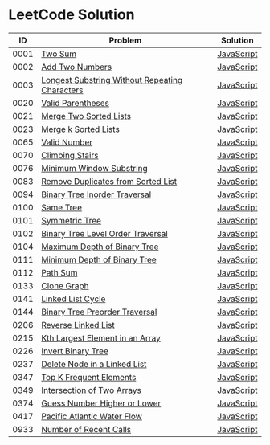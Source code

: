 # LeetCode Solution

| ID   | Problem                                                      | Solution                                                     |
| ---- | ------------------------------------------------------------ | ------------------------------------------------------------ |
| 0001 | [Two Sum](https://leetcode.com/problems/two-sum/)            | [JavaScript](./0001-0500/0001-two-sum/javascript-solution)   |
| 0002 | [Add Two Numbers](https://leetcode.com/problems/add-two-numbers/) | [JavaScript](./0001-0500/0002-add-two-numbers/javascript-solution) |
| 0003 | [Longest Substring Without Repeating Characters](https://leetcode.com/problems/longest-substring-without-repeating-characters/) | [JavaScript](./0001-0500/0003-longest-substring-without-repeating-characters/javascript-solution) |
| 0020 | [Valid Parentheses](https://leetcode.com/problems/valid-parentheses/) | [JavaScript](./0001-0500/0020-valid-parentheses/javascript-solution) |
| 0021 | [Merge Two Sorted Lists](https://leetcode.com/problems/merge-two-sorted-lists/) | [JavaScript](./0001-0500/0021-merge-two-sorted-lists/javascript-solution) |
| 0023 | [Merge k Sorted Lists](https://leetcode.com/problems/merge-k-sorted-lists/) | [JavaScript](./0001-0500/0023-merge-k-sorted-lists/javascript-solution) |
| 0065 | [Valid Number](https://leetcode.com/problems/valid-number/)  | [JavaScript](./0001-0500/0065-valid-number/javascript-solution) |
| 0070 | [Climbing Stairs](https://leetcode.com/problems/climbing-stairs/) | [JavaScript](./0001-0500/0070-climbing-stairs/javascript-solution) |
| 0076 | [Minimum Window Substring](https://leetcode.com/problems/minimum-window-substring/) | [JavaScript](./0001-0500/0076-minimum-window-substring/javascript-solution) |
| 0083 | [Remove Duplicates from Sorted List](https://leetcode.com/problems/remove-duplicates-from-sorted-list/) | [JavaScript](./0001-0500/0083-remove-duplicates-from-sorted-list/javascript-solution) |
| 0094 | [Binary Tree Inorder Traversal](https://leetcode.com/problems/binary-tree-inorder-traversal/) | [JavaScript](./0001-0500/0094-binary-tree-inorder-traversal/javascript-solution) |
| 0100 | [Same Tree](https://leetcode.com/problems/same-tree/)        | [JavaScript](./0001-0500/0100-same-tree/javascript-solution) |
| 0101 | [Symmetric Tree](https://leetcode.com/problems/symmetric-tree/) | [JavaScript](./0001-0500/0101-symmetric-tree/javascript-solution) |
| 0102 | [Binary Tree Level Order Traversal](https://leetcode.com/problems/binary-tree-level-order-traversal/) | [JavaScript](./0001-0500/0102-binary-tree-level-order-traversal/javascript-solution) |
| 0104 | [Maximum Depth of Binary Tree](https://leetcode.com/problems/maximum-depth-of-binary-tree/) | [JavaScript](./0001-0500/0104-maximum-depth-of-binary-tree/javascript-solution) |
| 0111 | [Minimum Depth of Binary Tree](https://leetcode.com/problems/minimum-depth-of-binary-tree/) | [JavaScript](./0001-0500/0111-minimum-depth-of-binary-tree/javascript-solution) |
| 0112 | [Path Sum](https://leetcode.com/problems/path-sum/)          | [JavaScript](./0001-0500/0112-path-sum/javascript-solution)  |
| 0133 | [Clone Graph](https://leetcode.com/problems/clone-graph/)    | [JavaScript](./0001-0500/0133-clone-graph/javascript-solution) |
| 0141 | [Linked List Cycle](https://leetcode.com/problems/linked-list-cycle/) | [JavaScript](./0001-0500/0141-linked-list-cycle/javascript-solution) |
| 0144 | [Binary Tree Preorder Traversal](https://leetcode.com/problems/binary-tree-preorder-traversal/) | [JavaScript](./0001-0500/0144-binary-tree-preorder-traversal/javascript-solution) |
| 0206 | [Reverse Linked List](https://leetcode.com/problems/reverse-linked-list/) | [JavaScript](./0001-0500/0237-delete-node-in-a-linked-list/javascript-solution) |
| 0215 | [Kth Largest Element in an Array](https://leetcode.com/problems/kth-largest-element-in-an-array/) | [JavaScript](./0001-0500/0215-kth-largest-element-in-an-array/javascript-solution) |
| 0226 | [Invert Binary Tree](https://leetcode.com/problems/invert-binary-tree/) | [JavaScript](./0001-0500/0226-invert-binary-tree/javascript-solution) |
| 0237 | [Delete Node in a Linked List](https://leetcode.com/problems/delete-node-in-a-linked-list/) | [JavaScript](./0001-0500/0237-delete-node-in-a-linked-list/javascript-solution) |
| 0347 | [Top K Frequent Elements](https://leetcode.com/problems/top-k-frequent-elements/) | [JavaScript](./0001-0500/0347-top-k-frequent-elements/javascript-solution) |
| 0349 | [Intersection of Two Arrays](https://leetcode.com/problems/intersection-of-two-arrays/) | [JavaScript](./0001-0500/0349-intersection-of-two-arrays/javascript-solution) |
| 0374 | [Guess Number Higher or Lower](https://leetcode.com/problems/guess-number-higher-or-lower/) | [JavaScript](./0001-0500/0374-guess-number-higher-or-lower/javascript-solution) |
| 0417 | [Pacific Atlantic Water Flow](https://leetcode.com/problems/pacific-atlantic-water-flow/) | [JavaScript](./0001-0500/0417-pacific-atlantic-water-flow/javascript-solution) |
| 0933 | [Number of Recent Calls](https://leetcode.com/problems/number-of-recent-calls/) | [JavaScript](./0501-1000/0933-number-of-recent-calls/javascript-solution) |

